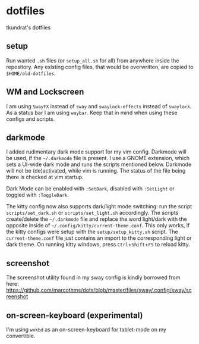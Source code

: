 # dotfiles
tkundrat's dotfiles

## setup
Run wanted `.sh` files (or `setup_all.sh` for all) from anywhere inside the repository.
Any existing config files, that would be overwritten, are copied to `$HOME/old-dotfiles`.

## WM and Lockscreen
I am using `SwayFX` instead of `sway` and `swaylock-effects` instead of `swaylock`. As a status bar I am using `waybar`. Keep that in mind when using these configs and scripts.

## darkmode
I added rudimentary dark mode support for my vim config. Darkmode will be used, if the `~/.darkmode` file is present.
I use a GNOME extension, which sets a UI-wide dark mode and runs the scripts mentioned below. Darkmode will not be (de)activated, while vim is running. The status of the file being there is checked at vim startup.

Dark Mode can be enabled with `:SetDark`, disabled with `:SetLight` or toggled with `:ToggleDark`.

The kitty config now also supports dark/light mode switching: run the script `scripts/set_dark.sh` or `scripts/set_light.sh` accordingly. The scripts create/delete the `~/.darkmode` file and replace the word light/dark with the opposite inside of `~/.config/kitty/current-theme.conf`. This only works, if the kitty configs were setup with the `setup/setup_kitty.sh` script. The `current-theme.conf` file just contains an import to the corresponding light or dark theme. On running kitty windows, press `Ctrl`+`Shift`+`F5` to reload kitty.

## screenshot
The screenshot utility found in my sway config is kindly borrowed from here:
https://github.com/marcothms/dots/blob/master/files/sway/.config/sway/screenshot

## on-screen-keyboard (experimental)
I'm using `wvkbd` as an on-screen-keyboard for tablet-mode on my convertible.
